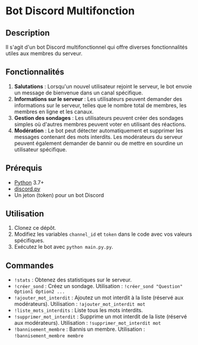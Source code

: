 # Bot Discord Multifonction

## Description

Il s'agit d'un bot Discord multifonctionnel qui offre diverses fonctionnalités utiles aux membres du serveur.

## Fonctionnalités

1. **Salutations** : Lorsqu'un nouvel utilisateur rejoint le serveur, le bot envoie un message de bienvenue dans un canal spécifique.
2. **Informations sur le serveur** : Les utilisateurs peuvent demander des informations sur le serveur, telles que le nombre total de membres, les membres en ligne et les canaux.
3. **Gestion des sondages** : Les utilisateurs peuvent créer des sondages simples où d'autres membres peuvent voter en utilisant des réactions.
4. **Modération** : Le bot peut détecter automatiquement et supprimer les messages contenant des mots interdits. Les modérateurs du serveur peuvent également demander de bannir ou de mettre en sourdine un utilisateur spécifique.

## Prérequis

- [Python](https://www.python.org/) 3.7+
- [discord.py](https://discordpy.readthedocs.io/en/stable/)
- Un jeton (token) pour un bot Discord

## Utilisation

1. Clonez ce dépôt.
2. Modifiez les variables `channel_id` et `token` dans le code avec vos valeurs spécifiques.
3. Exécutez le bot avec `python main.py.py`.

## Commandes

- `!stats` : Obtenez des statistiques sur le serveur.
- `!créer_sond` : Créez un sondage. Utilisation : `!créer_sond "Question" Option1 Option2 ...`
- `!ajouter_mot_interdit` : Ajoutez un mot interdit à la liste (réservé aux modérateurs). Utilisation : `!ajouter_mot_interdit mot`
- `!liste_mots_interdits` : Liste tous les mots interdits.
- `!supprimer_mot_interdit` : Supprime un mot interdit de la liste (réservé aux modérateurs). Utilisation : `!supprimer_mot_interdit mot`
- `!bannisement_membre` : Bannis un membre. Utilisation : `!bannisement_membre membre`
